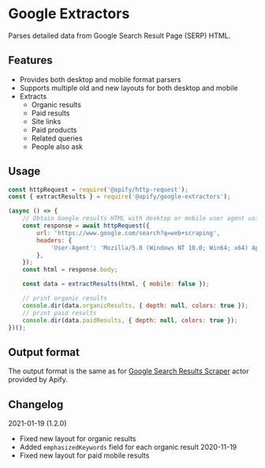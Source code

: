 # Google Extractors

Parses detailed data from Google Search Result Page (SERP) HTML.

## Features
- Provides both desktop and mobile format parsers
- Supports multiple old and new layouts for both desktop and mobile
- Extracts
    - Organic results
    - Paid results
    - Site links
    - Paid products
    - Related queries
    - People also ask

## Usage
```javascript
const httpRequest = require('@apify/http-request');
const { extractResults } = require('@apify/google-extractors');

(async () => {
    // Obtain Google results HTML with desktop or mobile user agent using your favourite HTTP client
    const response = await httpRequest({
        url: 'https://www.google.com/search?q=web+scraping',
        headers: {
            'User-Agent': 'Mozilla/5.0 (Windows NT 10.0; Win64; x64) AppleWebKit/537.36 (KHTML, like Gecko) Chrome/87.0.4280.66 Safari/537.36',
        },
    });
    const html = response.body;

    const data = extractResults(html, { mobile: false });

    // print organic results
    console.dir(data.organicResults, { depth: null, colors: true });
    // print paid results
    console.dir(data.paidResults, { depth: null, colors: true });
})();
```

## Output format
The output format is the same as for [Google Search Results Scraper](https://github.com/apify/actor-google-search-scraper#Results) actor provided by Apify.

## Changelog
2021-01-19 (1.2.0)
- Fixed new layout for organic results
- Added `emphasizedKeywords` field for each organic result
2020-11-19
- Fixed new layout for paid mobile results

